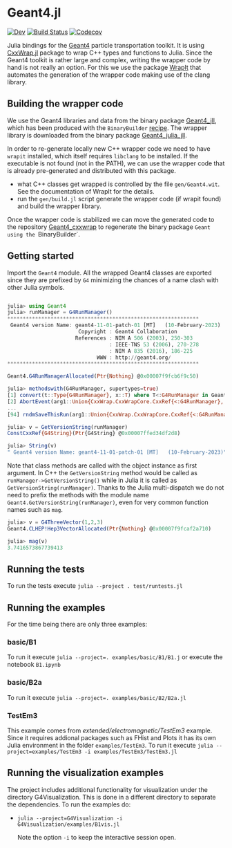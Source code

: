 # Geant4.jl

[![Dev](https://img.shields.io/badge/docs-dev-blue.svg)](https:///juliahep.github.io/Geant4.jl/dev/)
[![Build Status](https://github.com/JuliaHEP/Geant4.jl/workflows/CI/badge.svg)](https://github.com/JuliaHEP/Geant4.jl/actions)
[![Codecov](https://codecov.io/gh/JuliaHEP/Geant4.jl/branch/master/graph/badge.svg)](https://codecov.io/gh/JuliaHEP/Geant4.jl)

Julia bindings for the [Geant4](https://geant4.web.cern.ch) particle transportation toolkit. It is using [CxxWrap.jl](https://github.com/JuliaInterop/CxxWrap.jl) package to wrap C++ types and functions to Julia. Since the Geant4 toolkit is rather large and complex, writing the wrapper code by hand is not really an option. For this we use the package [WrapIt](https://github.com/grasph/wrapit) that automates the generation of the wrapper code making use of the clang library.

## Building the wrapper code
We use the Geant4 libraries and data from the binary package [Geant4_jll](https://github.com/JuliaBinaryWrappers/Geant4_jll.jl), which has been produced with the `BinaryBuilder` [recipe](https://github.com/JuliaPackaging/Yggdrasil/tree/master/G/Geant4). The wrapper library is downloaded from the binary package [Geant4_julia_jll](https://github.com/JuliaBinaryWrappers/Geant4_julia_jll.jl).    

In order to re-generate locally new C++ wrapper code we need to have `wrapit` installed, which itself requires `libclang` to be installed. If the executable is not found (not in the PATH), we can use the wrapper code that is already pre-generated and distributed with this package.
- what C++ classes get wrapped is controlled by the file `gen/Geant4.wit`. See the documentation of WrapIt for the details. 
- run the `gen/build.jl` script generate the wrapper code (if wrapit found) and build the wrapper library.

Once the wrapper code is stabilized we can move the generated code to the repository [Geant4_cxxwrap](https://github.com/peremato/Geant4_cxxwrap) to regenerate the binary package `Geant using the `BinaryBuilder`.

## Getting started
Import the `Geant4` module. All the wrapped Geant4 classes are exported since they are prefixed by `G4` minimizing the chances of a name clash with other Julia symbols. 
```julia

julia> using Geant4
julia> runManager = G4RunManager()
**************************************************************
 Geant4 version Name: geant4-11-01-patch-01 [MT]   (10-February-2023)
                       Copyright : Geant4 Collaboration
                      References : NIM A 506 (2003), 250-303
                                 : IEEE-TNS 53 (2006), 270-278
                                 : NIM A 835 (2016), 186-225
                             WWW : http://geant4.org/
**************************************************************

Geant4.G4RunManagerAllocated(Ptr{Nothing} @0x00007f9fcb6f9c50)

julia> methodswith(G4RunManager, supertypes=true)
[1] convert(t::Type{G4RunManager}, x::T) where T<:G4RunManager in Geant4 at /Users/mato/.julia/packages/CxxWrap/IdOJa/src/CxxWrap.jl:676
[2] AbortEvent(arg1::Union{CxxWrap.CxxWrapCore.CxxRef{<:G4RunManager}, Union{CxxWrap.CxxWrapCore.SmartPointer{T2}, T2} where T2<:G4RunManager}) in Geant4 at /Users/mato/.julia/packages/CxxWrap/IdOJa/src/CxxWrap.jl:618
...
[94] rndmSaveThisRun(arg1::Union{CxxWrap.CxxWrapCore.CxxRef{<:G4RunManager}, Union{CxxWrap.CxxWrapCore.SmartPointer{T2}, T2} where T2<:G4RunManager}) in Geant4 at /Users/mato/.julia/packages/CxxWrap/IdOJa/src/CxxWrap.jl:618

julia> v = GetVersionString(runManager)
ConstCxxRef{G4String}(Ptr{G4String} @0x00007ffed34df2d8)

julia> String(v)
" Geant4 version Name: geant4-11-01-patch-01 [MT]   (10-February-2023)"
```
Note that class methods are called with the object instance as first argument. In C++ the `GetVersionString` method would be called as `runManager->GetVersionString()` while in Julia it is called as `GetVersionString(runManager)`. Thanks to the Julia multi-dispatch we do not need to prefix the methods with the module name `Geant4.GetVersionString(runManager)`, even for very common function names such as `mag`.
```julia
julia> v = G4ThreeVector(1,2,3)
Geant4.CLHEP!Hep3VectorAllocated(Ptr{Nothing} @0x00007f9fcaf2a710)

julia> mag(v)
3.7416573867739413
```

## Running the tests
To run the tests execute `julia --project . test/runtests.jl`

## Running the examples
For the time being there are only three examples: 
### basic/B1 
To run it execute `julia --project=. examples/basic/B1/B1.j` or execute the notebook `B1.ipynb`
### basic/B2a
To run it execute `julia --project=. examples/basic/B2/B2a.jl`
### TestEm3
This example comes from *extended/electromagnetic/TestEm3* example. Since it requires addional packages such as FHist and Plots it has its own Julia environment in the folder `examples/TestEm3`. To run it execute `julia --project=examples/TestEm3 -i examples/TestEm3/TestEm3.jl` 

## Running the visualization examples
The project includes additional functionality for visualization under the directory G4Visualization. This is done in a different directory to separate the dependencies. To run the examples do:
- `julia --project=G4Visualization -i  G4Visualization/examples/B1vis.jl`
  
  Note the option `-i` to keep the interactive session open.






